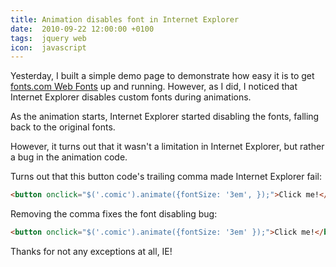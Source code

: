```yaml
---
title: Animation disables font in Internet Explorer
date:  2010-09-22 12:00:00 +0100
tags:  jquery web
icon:  javascript
---
```


Yesterday, I built a simple demo page to demonstrate how easy it is to get
[fonts.com Web Fonts](https://www.fonts.com/web-fonts) up and running. However, 
as I did, I noticed that Internet Explorer disables custom fonts during animations.

As the animation starts, Internet Explorer started disabling the fonts, falling
back to the original fonts.

However, it turns out that it wasn't a limitation in Internet Explorer, but rather
a bug in the animation code.

Turns out that this button code's trailing comma made Internet Explorer fail:

```html
<button onclick="$('.comic').animate({fontSize: '3em', });">Click me!</button>
```

Removing the comma fixes the font disabling bug:

```html
<button onclick="$('.comic').animate({fontSize: '3em' });">Click me!</button>
```

Thanks for not any exceptions at all, IE!